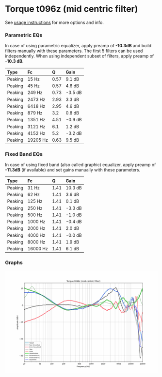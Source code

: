 # Torque t096z (mid centric filter)
See [usage instructions](https://github.com/jaakkopasanen/AutoEq#usage) for more options and info.

### Parametric EQs
In case of using parametric equalizer, apply preamp of **-10.3dB** and build filters manually
with these parameters. The first 5 filters can be used independently.
When using independent subset of filters, apply preamp of **-10.3 dB**.

| Type    | Fc       |    Q | Gain    |
|:--------|:---------|:-----|:--------|
| Peaking | 15 Hz    | 0.57 | 9.1 dB  |
| Peaking | 45 Hz    | 0.57 | 4.6 dB  |
| Peaking | 249 Hz   | 0.73 | -3.5 dB |
| Peaking | 2473 Hz  | 2.93 | 3.3 dB  |
| Peaking | 6418 Hz  | 2.95 | 4.6 dB  |
| Peaking | 879 Hz   | 3.2  | 0.8 dB  |
| Peaking | 1351 Hz  | 4.51 | -0.9 dB |
| Peaking | 3121 Hz  | 6.1  | 1.2 dB  |
| Peaking | 4152 Hz  | 5.2  | -3.2 dB |
| Peaking | 19205 Hz | 0.63 | 9.5 dB  |

### Fixed Band EQs
In case of using fixed band (also called graphic) equalizer, apply preamp of **-11.3dB**
(if available) and set gains manually with these parameters.

| Type    | Fc       |    Q | Gain    |
|:--------|:---------|:-----|:--------|
| Peaking | 31 Hz    | 1.41 | 10.3 dB |
| Peaking | 62 Hz    | 1.41 | 3.6 dB  |
| Peaking | 125 Hz   | 1.41 | 0.1 dB  |
| Peaking | 250 Hz   | 1.41 | -3.3 dB |
| Peaking | 500 Hz   | 1.41 | -1.0 dB |
| Peaking | 1000 Hz  | 1.41 | -0.4 dB |
| Peaking | 2000 Hz  | 1.41 | 2.0 dB  |
| Peaking | 4000 Hz  | 1.41 | -0.0 dB |
| Peaking | 8000 Hz  | 1.41 | 1.9 dB  |
| Peaking | 16000 Hz | 1.41 | 6.1 dB  |

### Graphs
![](./Torque%20t096z%20(mid%20centric%20filter).png)
